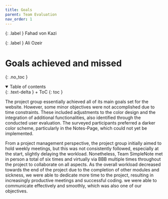 ```yaml
---
title: Goals
parent: Team Evaluation
nav_order: 1
---
```


{: .label }
Fahad von Kazi

{: .label }
Ali Ozeir

# Goals achieved and missed
{: .no_toc }

<details open markdown="block">
{: .text-delta }
<summary>Table of contents</summary>
+ ToC
{: toc }
</details>

The project group essentially achieved all of its main goals set for the website. However, some minor objectives were not accomplished due to time constraints. These included adjustments to the color design and the integration of additional functionalities, also identified through the conducted user evaluation. The surveyed participants preferred a darker color scheme, particularly in the Notes-Page, which could not yet be implemented.

From a project management perspective, the project group initially aimed to hold weekly meetings, but this was not consistently followed, especially at the start, slightly delaying the workload. Nonetheless, Team SimpleNote met in person a total of six times and virtually via BBB multiple times throughout the project to collaborate on all aspects. As the overall workload decreased towards the end of the project due to the completion of other modules and sickness, we were able to dedicate more time to the project, resulting in increasingly productive meetings and successful coding. we were able to communicate effectively and smoothly, which was also one of our objectives. 
